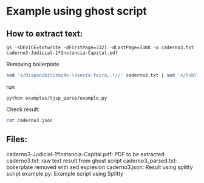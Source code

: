 # Example using ghost script

## How to extract text:

```
gs -sDEVICE=txtwrite -dFirstPage=3321 -dLastPage=3388 -o caderno3.txt caderno3-Judicial-1ªInstancia-Capital.pdf
```

Removing boilerplate

```bash
sed 's/Disponibilização:\ssexta-feira,.*//' caderno3.txt | sed 's/Publicação\sOficial\sdo\sTribunal.*//'> caderno3_parsed.txt
```

run

```
python examples/tjsp_parse/example.py
```

Check result:

```bash
cat caderno3.json
```

## Files:

caderno3-Judicial-1ªInstancia-Capital.pdf: PDF to be extracted
caderno3.txt: raw text result from ghost script
caderno3_parsed.txt: boilerplate removed with sed expresion
caderno3.json: Result using splitty script
example.py: Example script using Splitty
